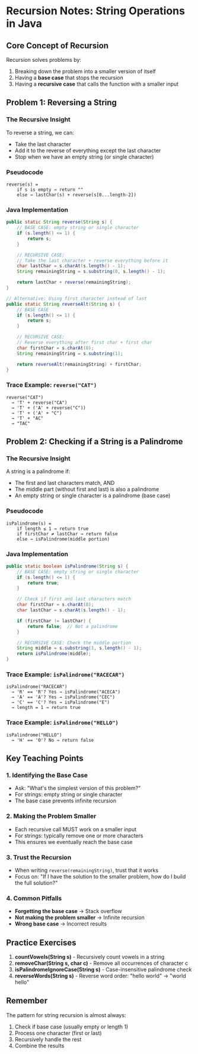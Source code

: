 # Recursion Notes: String Operations in Java

## Core Concept of Recursion
Recursion solves problems by:
1. Breaking down the problem into a smaller version of itself
2. Having a **base case** that stops the recursion
3. Having a **recursive case** that calls the function with a smaller input

## Problem 1: Reversing a String

### The Recursive Insight
To reverse a string, we can:
- Take the last character
- Add it to the reverse of everything except the last character
- Stop when we have an empty string (or single character)

### Pseudocode
```
reverse(s) =
    if s is empty → return ""
    else → lastChar(s) + reverse(s[0...length-2])
```

### Java Implementation
```java
public static String reverse(String s) {
    // BASE CASE: empty string or single character
    if (s.length() <= 1) {
        return s;
    }

    // RECURSIVE CASE:
    // Take the last character + reverse everything before it
    char lastChar = s.charAt(s.length() - 1);
    String remainingString = s.substring(0, s.length() - 1);

    return lastChar + reverse(remainingString);
}

// Alternative: Using first character instead of last
public static String reverseAlt(String s) {
    // BASE CASE
    if (s.length() <= 1) {
        return s;
    }

    // RECURSIVE CASE:
    // Reverse everything after first char + first char
    char firstChar = s.charAt(0);
    String remainingString = s.substring(1);

    return reverseAlt(remainingString) + firstChar;
}
```

### Trace Example: `reverse("CAT")`
```
reverse("CAT")
  → 'T' + reverse("CA")
  → 'T' + ('A' + reverse("C"))
  → 'T' + ('A' + "C")
  → 'T' + "AC"
  → "TAC"
```

## Problem 2: Checking if a String is a Palindrome

### The Recursive Insight
A string is a palindrome if:
- The first and last characters match, AND
- The middle part (without first and last) is also a palindrome
- An empty string or single character is a palindrome (base case)

### Pseudocode
```
isPalindrome(s) =
    if length ≤ 1 → return true
    if firstChar ≠ lastChar → return false
    else → isPalindrome(middle portion)
```

### Java Implementation
```java
public static boolean isPalindrome(String s) {
    // BASE CASE: empty string or single character
    if (s.length() <= 1) {
        return true;
    }

    // Check if first and last characters match
    char firstChar = s.charAt(0);
    char lastChar = s.charAt(s.length() - 1);

    if (firstChar != lastChar) {
        return false;  // Not a palindrome
    }

    // RECURSIVE CASE: Check the middle portion
    String middle = s.substring(1, s.length() - 1);
    return isPalindrome(middle);
}

```

### Trace Example: `isPalindrome("RACECAR")`
```
isPalindrome("RACECAR")
  → 'R' == 'R'? Yes → isPalindrome("ACECA")
  → 'A' == 'A'? Yes → isPalindrome("CEC")
  → 'C' == 'C'? Yes → isPalindrome("E")
  → length = 1 → return true
```

### Trace Example: `isPalindrome("HELLO")`
```
isPalindrome("HELLO")
  → 'H' == 'O'? No → return false
```

## Key Teaching Points

### 1. **Identifying the Base Case**
- Ask: "What's the simplest version of this problem?"
- For strings: empty string or single character
- The base case prevents infinite recursion

### 2. **Making the Problem Smaller**
- Each recursive call MUST work on a smaller input
- For strings: typically remove one or more characters
- This ensures we eventually reach the base case

### 3. **Trust the Recursion**
- When writing `reverse(remainingString)`, trust that it works
- Focus on: "If I have the solution to the smaller problem, how do I build the full solution?"

### 4. **Common Pitfalls**
- **Forgetting the base case** → Stack overflow
- **Not making the problem smaller** → Infinite recursion
- **Wrong base case** → Incorrect results


## Practice Exercises

1. **countVowels(String s)** - Recursively count vowels in a string
2. **removeChar(String s, char c)** - Remove all occurrences of character c
3. **isPalindromeIgnoreCase(String s)** - Case-insensitive palindrome check
4. **reverseWords(String s)** - Reverse word order: "hello world" → "world hello"

## Remember
The pattern for string recursion is almost always:
1. Check if base case (usually empty or length 1)
2. Process one character (first or last)
3. Recursively handle the rest
4. Combine the results